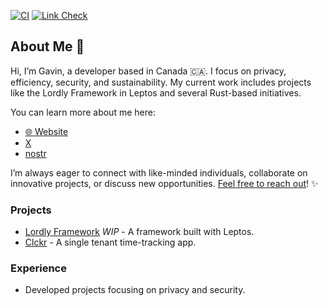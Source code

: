 [![CI](https://github.com/gavdaly/gavdaly/actions/workflows/ci.yml/badge.svg)](https://github.com/gavdaly/gavdaly/actions/workflows/ci.yml)
[![Link Check](https://github.com/gavdaly/gavdaly/actions/workflows/linkcheck.yml/badge.svg)](https://github.com/gavdaly/gavdaly/actions/workflows/linkcheck.yml)

## About Me 👋

Hi, I’m Gavin, a developer based in Canada 🇨🇦. I focus on privacy, efficiency, security, and sustainability. My current work includes projects like the Lordly Framework in Leptos and several Rust-based initiatives.

You can learn more about me here: 
- [🌐 Website](https://gavdaly.com)
- [X](https://x.com/gavdaly)
- [nostr](https://snort.social/p/npub1f78kggwlt3pfjtwaxgqw80xlp5vqnux6zjmr0hrg2fzwksjr0sts8shlsu)

I’m always eager to connect with like-minded individuals, collaborate on innovative projects, or discuss new opportunities. [Feel free to reach out](https://gavdaly.com/contact)! ✨

### Projects

- [Lordly Framework](https://github.com/lordly) *WIP* - A framework built with Leptos.
- [Clckr](https://github.com/gavdaly/clockr) - A single tenant time-tracking app.

### Experience

- Developed projects focusing on privacy and security.
